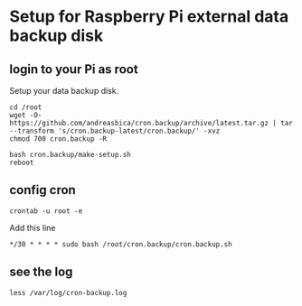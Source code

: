# Setup for Raspberry Pi external data backup disk

## login to your Pi as root

Setup your data backup disk.

```
cd /root
wget -O- https://github.com/andreasbica/cron.backup/archive/latest.tar.gz | tar --transform 's/cron.backup-latest/cron.backup/' -xvz
chmod 700 cron.backup -R
```

```
bash cron.backup/make-setup.sh
reboot
```

## config cron

`crontab -u root -e`

Add this line

`*/30 * * * * sudo bash /root/cron.backup/cron.backup.sh`

## see the log

`less /var/log/cron-backup.log`
